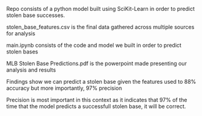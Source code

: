 Repo consists of a python model built using SciKit-Learn in order to predict stolen base successes. 


stolen_base_features.csv is the final data gathered across multiple sources for analysis

main.ipynb consists of the code and model we built in order to predict stolen bases

MLB Stolen Base Predictions.pdf is the powerpoint made presenting our analysis and results


Findings show we can predict a stolen base given the features used to 88% accuracy but more importantly, 97% precision

Precision is most important in this context as it indicates that 97% of the time that the model predicts a successfull stolen base, it will be correct. 
